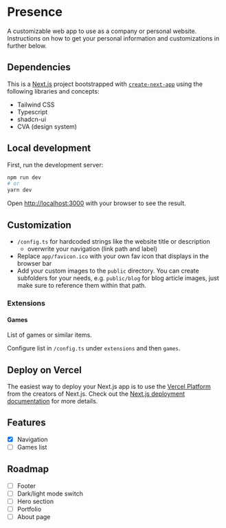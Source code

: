 # Presence

A customizable web app to use as a company or personal website. Instructions on how to get your personal information and customizations in further below.

## Dependencies

This is a [Next.js](https://nextjs.org) project bootstrapped with [`create-next-app`](https://github.com/vercel/next.js/tree/canary/packages/create-next-app) using the following libraries and concepts:

* Tailwind CSS
* Typescript
* shadcn-ui
* CVA (design system)

## Local development

First, run the development server:

```bash
npm run dev
# or
yarn dev
```

Open [http://localhost:3000](http://localhost:3000) with your browser to see the result.

## Customization

* `/config.ts` for hardcoded strings like the website title or description
  * overwrite your navigation (link path and label)
* Replace `app/favicon.ico` with your own fav icon that displays in the browser bar
* Add your custom images to the `public` directory. You can create subfolders for your needs, e.g. `public/blog` for blog article images, just make sure to reference them within that path.

### Extensions

#### Games

List of games or similar items.

Configure list in `/config.ts` under `extensions` and then `games`.

## Deploy on Vercel

The easiest way to deploy your Next.js app is to use the [Vercel Platform](https://vercel.com/new) from the creators of Next.js. Check out the [Next.js deployment documentation](https://nextjs.org/docs/deployment) for more details.

## Features

- [x] Navigation
- [ ] Games list

## Roadmap

- [ ] Footer
- [ ] Dark/light mode switch
- [ ] Hero section
- [ ] Portfolio
- [ ] About page